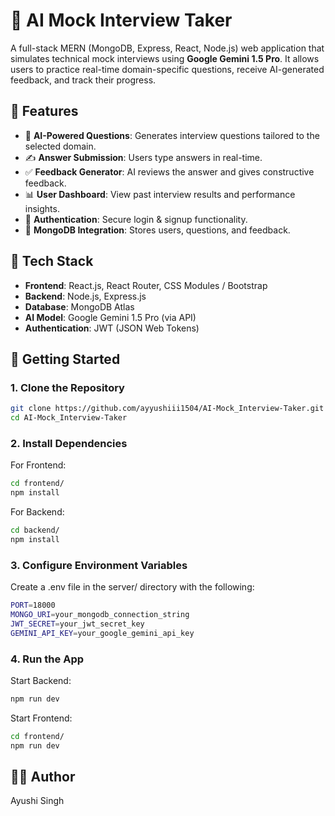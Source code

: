 # 🤖 AI Mock Interview Taker

A full-stack MERN (MongoDB, Express, React, Node.js) web application that simulates technical mock interviews using **Google Gemini 1.5 Pro**. It allows users to practice real-time domain-specific questions, receive AI-generated feedback, and track their progress.


## 🌟 Features


- 🧠 **AI-Powered Questions**: Generates interview questions tailored to the selected domain.
- ✍️ **Answer Submission**: Users type answers in real-time.
- ✅ **Feedback Generator**: AI reviews the answer and gives constructive feedback.
- 📊 **User Dashboard**: View past interview results and performance insights.
- 🔐 **Authentication**: Secure login & signup functionality.
- 💾 **MongoDB Integration**: Stores users, questions, and feedback.


## 🔧 Tech Stack


- **Frontend**: React.js, React Router, CSS Modules / Bootstrap
- **Backend**: Node.js, Express.js
- **Database**: MongoDB Atlas
- **AI Model**: Google Gemini 1.5 Pro (via API)
- **Authentication**: JWT (JSON Web Tokens)


## 🚀 Getting Started


### 1. Clone the Repository

```bash
git clone https://github.com/ayyushiii1504/AI-Mock_Interview-Taker.git
cd AI-Mock_Interview-Taker
```

### 2. Install Dependencies

For Frontend:
```bash
cd frontend/
npm install
```
For Backend:
```bash
cd backend/
npm install
```

### 3. Configure Environment Variables

Create a .env file in the server/ directory with the following:

```bash
PORT=18000
MONGO_URI=your_mongodb_connection_string
JWT_SECRET=your_jwt_secret_key
GEMINI_API_KEY=your_google_gemini_api_key
```

### 4. Run the App

Start Backend:
```bash
npm run dev
```

Start Frontend:
```bash
cd frontend/
npm run dev
```
##  🙋‍♀️ Author


Ayushi Singh






